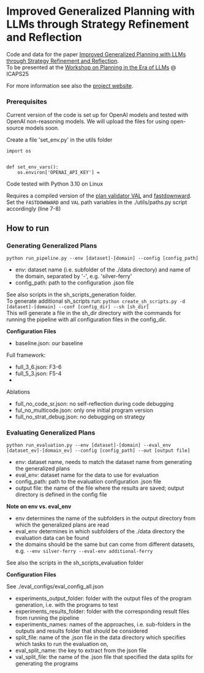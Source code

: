 # Improved Generalized Planning with LLMs through Strategy Refinement and Reflection

Code and data for the paper [Improved Generalized Planning with LLMs through Strategy Refinement and Reflection](https://www.arxiv.org/abs/2508.13876). <br>
To be presented at the [Workshop on Planning in the Era of LLMs](https://llmforplanning.github.io/) @ ICAPS25

For more information see also the [project website](https://coli-saar.github.io/genplanstrategyrefine).

### Prerequisites
Current version of the code is set up for OpenAI models and tested with OpenAI non-reasoning models. We will upload the files for using open-source models soon. 

Create a file 'set_env.py' in the utils folder 
```
import os


def set_env_vars():
    os.environ['OPENAI_API_KEY'] = 
```

Code tested with Python 3.10 on Linux

Requires a compiled version of the [plan validator VAL](https://github.com/KCL-Planning/VAL) and [fastdownward](https://www.fast-downward.org/latest/).<br>
Set the `FASTDOWNWARD` and `VAL` path variables in the ./utils/paths.py script accordingly (line 7-8)

## How to run

### Generating Generalized Plans
`python run_pipeline.py --env [dataset]-[domain] --config [config_path]`
-  env: dataset name (i.e. subfolder of the ./data directory) and name of the domain, separated by '-', e.g. 'silver-ferry'
- config_path: path to the configuration .json file

See also scripts in the sh_scripts_generation folder.<br>
To generate additional sh_scripts run: `python create_sh_scripts.py -d [dataset]-[domain] --conf [config_dir] --sh [sh_dir]`<br>
This will generate a file in the sh_dir directory with the commands for running the pipeline with all configuration files in the config_dir. 

**Configuration Files**<br>

- baseline.json: our baseline

Full framework:
- full_3_6.json: F3-6
- full_5_3.json: F5-4
- 
Ablations
- full_no_code_sr.json: no self-reflection during code debugging
- ful_no_multicode.json: only one initial program version
- full_no_strat_debug.json: no debugging on strategy 

### Evaluating Generalized Plans

`python run_evaluation.py --env [dataset]-[domain] --eval_env [dataset_ev]-[domain_ev] --config [config_path] --out [output file]`
- env: dataset name, needs to match the dataset name from generating the generalized plans
- eval_env: dataset name for the data to use for evaluation
- config_path: path to the evaluation configuration .json file
- output file: the name of the file where the results are saved; output directory is defined in the config file

**Note on env vs. eval_env**
- env determines the name of the subfolders in the output directory from which the generalized plans are read
- eval_env determines in which subfolders of the ./data directory the evaluation data can be found
- the domains should be the same but can come from different datasets, e.g. `--env silver-ferry --eval-env additional-ferry`

See also the scripts in the sh_scripts_evaluation folder

**Configuration Files**<br>

See ./eval_configs/eval_config_all.json
- experiments_output_folder: folder with the output files of the program generation, i.e. with the programs to test
- experiments_results_folder: folder with the corresponding result files from running the pipeline
- experiments_names: names of the approaches, i.e. sub-folders in the outputs and results folder that should be considered
- split_file: name of the .json file in the data directory which specifies which tasks to run the evaluation on, 
- eval_split_name: the key to extract from the json file
- val_split_file: the name of the .json file that specified the data splits for generating the programs

